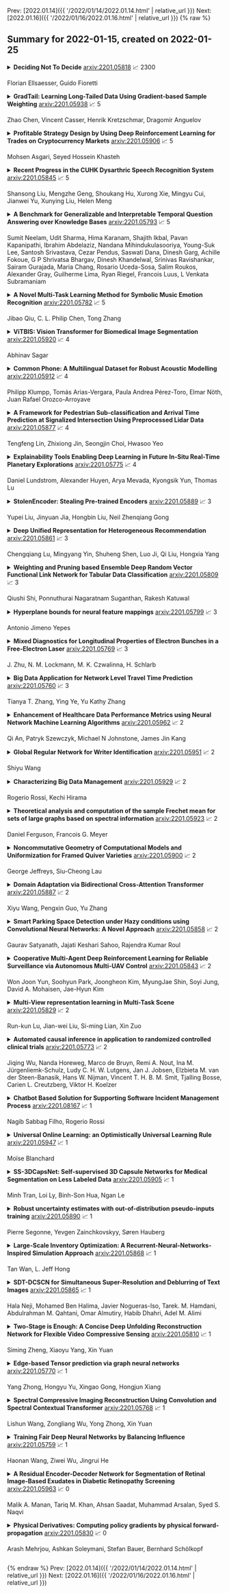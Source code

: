Prev: [2022.01.14]({{ '/2022/01/14/2022.01.14.html' | relative_url }})  Next: [2022.01.16]({{ '/2022/01/16/2022.01.16.html' | relative_url }})
{% raw %}
## Summary for 2022-01-15, created on 2022-01-25


<details><summary><b>Deciding Not To Decide</b>
<a href="https://arxiv.org/abs/2201.05818">arxiv:2201.05818</a>
&#x1F4C8; 2300 <br>
<p>Florian Ellsaesser, Guido Fioretti</p></summary>
<p>

**Abstract:** Sometimes unexpected, novel, unconceivable events enter our lives. The cause-effect mappings that usually guide our behaviour are destroyed. Surprised and shocked by possibilities that we had never imagined, we are unable to make any decision beyond mere routine. Among them there are decisions, such as making investments, that are essential for the long-term survival of businesses as well as the economy at large. We submit that the standard machinery of utility maximization does not apply, but we propose measures inspired by scenario planning and graph analysis, pointing to solutions being explored in machine learning.

</p>
</details>

<details><summary><b>GradTail: Learning Long-Tailed Data Using Gradient-based Sample Weighting</b>
<a href="https://arxiv.org/abs/2201.05938">arxiv:2201.05938</a>
&#x1F4C8; 5 <br>
<p>Zhao Chen, Vincent Casser, Henrik Kretzschmar, Dragomir Anguelov</p></summary>
<p>

**Abstract:** We propose GradTail, an algorithm that uses gradients to improve model performance on the fly in the face of long-tailed training data distributions. Unlike conventional long-tail classifiers which operate on converged - and possibly overfit - models, we demonstrate that an approach based on gradient dot product agreement can isolate long-tailed data early on during model training and improve performance by dynamically picking higher sample weights for that data. We show that such upweighting leads to model improvements for both classification and regression models, the latter of which are relatively unexplored in the long-tail literature, and that the long-tail examples found by gradient alignment are consistent with our semantic expectations.

</p>
</details>

<details><summary><b>Profitable Strategy Design by Using Deep Reinforcement Learning for Trades on Cryptocurrency Markets</b>
<a href="https://arxiv.org/abs/2201.05906">arxiv:2201.05906</a>
&#x1F4C8; 5 <br>
<p>Mohsen Asgari, Seyed Hossein Khasteh</p></summary>
<p>

**Abstract:** Deep Reinforcement Learning solutions have been applied to different control problems with outperforming and promising results. In this research work we have applied Proximal Policy Optimization, Soft Actor-Critic and Generative Adversarial Imitation Learning to strategy design problem of three cryptocurrency markets. Our input data includes price data and technical indicators. We have implemented a Gym environment based on cryptocurrency markets to be used with the algorithms. Our test results on unseen data shows a great potential for this approach in helping investors with an expert system to exploit the market and gain profit. Our highest gain for an unseen 66 day span is 4850 US dollars per 10000 US dollars investment. We also discuss on how a specific hyperparameter in the environment design can be used to adjust risk in the generated strategies.

</p>
</details>

<details><summary><b>Recent Progress in the CUHK Dysarthric Speech Recognition System</b>
<a href="https://arxiv.org/abs/2201.05845">arxiv:2201.05845</a>
&#x1F4C8; 5 <br>
<p>Shansong Liu, Mengzhe Geng, Shoukang Hu, Xurong Xie, Mingyu Cui, Jianwei Yu, Xunying Liu, Helen Meng</p></summary>
<p>

**Abstract:** Despite the rapid progress of automatic speech recognition (ASR) technologies in the past few decades, recognition of disordered speech remains a highly challenging task to date. Disordered speech presents a wide spectrum of challenges to current data intensive deep neural networks (DNNs) based ASR technologies that predominantly target normal speech. This paper presents recent research efforts at the Chinese University of Hong Kong (CUHK) to improve the performance of disordered speech recognition systems on the largest publicly available UASpeech dysarthric speech corpus. A set of novel modelling techniques including neural architectural search, data augmentation using spectra-temporal perturbation, model based speaker adaptation and cross-domain generation of visual features within an audio-visual speech recognition (AVSR) system framework were employed to address the above challenges. The combination of these techniques produced the lowest published word error rate (WER) of 25.21% on the UASpeech test set 16 dysarthric speakers, and an overall WER reduction of 5.4% absolute (17.6% relative) over the CUHK 2018 dysarthric speech recognition system featuring a 6-way DNN system combination and cross adaptation of out-of-domain normal speech data trained systems. Bayesian model adaptation further allows rapid adaptation to individual dysarthric speakers to be performed using as little as 3.06 seconds of speech. The efficacy of these techniques were further demonstrated on a CUDYS Cantonese dysarthric speech recognition task.

</p>
</details>

<details><summary><b>A Benchmark for Generalizable and Interpretable Temporal Question Answering over Knowledge Bases</b>
<a href="https://arxiv.org/abs/2201.05793">arxiv:2201.05793</a>
&#x1F4C8; 5 <br>
<p>Sumit Neelam, Udit Sharma, Hima Karanam, Shajith Ikbal, Pavan Kapanipathi, Ibrahim Abdelaziz, Nandana Mihindukulasooriya, Young-Suk Lee, Santosh Srivastava, Cezar Pendus, Saswati Dana, Dinesh Garg, Achille Fokoue, G P Shrivatsa Bhargav, Dinesh Khandelwal, Srinivas Ravishankar, Sairam Gurajada, Maria Chang, Rosario Uceda-Sosa, Salim Roukos, Alexander Gray, Guilherme Lima, Ryan Riegel, Francois Luus, L Venkata Subramaniam</p></summary>
<p>

**Abstract:** Knowledge Base Question Answering (KBQA) tasks that involve complex reasoning are emerging as an important research direction. However, most existing KBQA datasets focus primarily on generic multi-hop reasoning over explicit facts, largely ignoring other reasoning types such as temporal, spatial, and taxonomic reasoning. In this paper, we present a benchmark dataset for temporal reasoning, TempQA-WD, to encourage research in extending the present approaches to target a more challenging set of complex reasoning tasks. Specifically, our benchmark is a temporal question answering dataset with the following advantages: (a) it is based on Wikidata, which is the most frequently curated, openly available knowledge base, (b) it includes intermediate sparql queries to facilitate the evaluation of semantic parsing based approaches for KBQA, and (c) it generalizes to multiple knowledge bases: Freebase and Wikidata. The TempQA-WD dataset is available at https://github.com/IBM/tempqa-wd.

</p>
</details>

<details><summary><b>A Novel Multi-Task Learning Method for Symbolic Music Emotion Recognition</b>
<a href="https://arxiv.org/abs/2201.05782">arxiv:2201.05782</a>
&#x1F4C8; 5 <br>
<p>Jibao Qiu, C. L. Philip Chen, Tong Zhang</p></summary>
<p>

**Abstract:** Symbolic Music Emotion Recognition(SMER) is to predict music emotion from symbolic data, such as MIDI and MusicXML. Previous work mainly focused on learning better representation via (mask) language model pre-training but ignored the intrinsic structure of the music, which is extremely important to the emotional expression of music. In this paper, we present a simple multi-task framework for SMER, which incorporates the emotion recognition task with other emotion-related auxiliary tasks derived from the intrinsic structure of the music. The results show that our multi-task framework can be adapted to different models. Moreover, the labels of auxiliary tasks are easy to be obtained, which means our multi-task methods do not require manually annotated labels other than emotion. Conducting on two publicly available datasets (EMOPIA and VGMIDI), the experiments show that our methods perform better in SMER task. Specifically, accuracy has been increased by 4.17 absolute point to 67.58 in EMOPIA dataset, and 1.97 absolute point to 55.85 in VGMIDI dataset. Ablation studies also show the effectiveness of multi-task methods designed in this paper.

</p>
</details>

<details><summary><b>ViTBIS: Vision Transformer for Biomedical Image Segmentation</b>
<a href="https://arxiv.org/abs/2201.05920">arxiv:2201.05920</a>
&#x1F4C8; 4 <br>
<p>Abhinav Sagar</p></summary>
<p>

**Abstract:** In this paper, we propose a novel network named Vision Transformer for Biomedical Image Segmentation (ViTBIS). Our network splits the input feature maps into three parts with $1\times 1$, $3\times 3$ and $5\times 5$ convolutions in both encoder and decoder. Concat operator is used to merge the features before being fed to three consecutive transformer blocks with attention mechanism embedded inside it. Skip connections are used to connect encoder and decoder transformer blocks. Similarly, transformer blocks and multi scale architecture is used in decoder before being linearly projected to produce the output segmentation map. We test the performance of our network using Synapse multi-organ segmentation dataset, Automated cardiac diagnosis challenge dataset, Brain tumour MRI segmentation dataset and Spleen CT segmentation dataset. Without bells and whistles, our network outperforms most of the previous state of the art CNN and transformer based models using Dice score and the Hausdorff distance as the evaluation metrics.

</p>
</details>

<details><summary><b>Common Phone: A Multilingual Dataset for Robust Acoustic Modelling</b>
<a href="https://arxiv.org/abs/2201.05912">arxiv:2201.05912</a>
&#x1F4C8; 4 <br>
<p>Philipp Klumpp, Tomás Arias-Vergara, Paula Andrea Pérez-Toro, Elmar Nöth, Juan Rafael Orozco-Arroyave</p></summary>
<p>

**Abstract:** Current state of the art acoustic models can easily comprise more than 100 million parameters. This growing complexity demands larger training datasets to maintain a decent generalization of the final decision function. An ideal dataset is not necessarily large in size, but large with respect to the amount of unique speakers, utilized hardware and varying recording conditions. This enables a machine learning model to explore as much of the domain-specific input space as possible during parameter estimation. This work introduces Common Phone, a gender-balanced, multilingual corpus recorded from more than 76.000 contributors via Mozilla's Common Voice project. It comprises around 116 hours of speech enriched with automatically generated phonetic segmentation. A Wav2Vec 2.0 acoustic model was trained with the Common Phone to perform phonetic symbol recognition and validate the quality of the generated phonetic annotation. The architecture achieved a PER of 18.1 % on the entire test set, computed with all 101 unique phonetic symbols, showing slight differences between the individual languages. We conclude that Common Phone provides sufficient variability and reliable phonetic annotation to help bridging the gap between research and application of acoustic models.

</p>
</details>

<details><summary><b>A Framework for Pedestrian Sub-classification and Arrival Time Prediction at Signalized Intersection Using Preprocessed Lidar Data</b>
<a href="https://arxiv.org/abs/2201.05877">arxiv:2201.05877</a>
&#x1F4C8; 4 <br>
<p>Tengfeng Lin, Zhixiong Jin, Seongjin Choi, Hwasoo Yeo</p></summary>
<p>

**Abstract:** The mortality rate for pedestrians using wheelchairs was 36% higher than the overall population pedestrian mortality rate. However, there is no data to clarify the pedestrians' categories in both fatal and nonfatal accidents, since police reports often do not keep a record of whether a victim was using a wheelchair or has a disability. Currently, real-time detection of vulnerable road users using advanced traffic sensors installed at the infrastructure side has a great potential to significantly improve traffic safety at the intersection. In this research, we develop a systematic framework with a combination of machine learning and deep learning models to distinguish disabled people from normal walk pedestrians and predict the time needed to reach the next side of the intersection. The proposed framework shows high performance both at vulnerable user classification and arrival time prediction accuracy.

</p>
</details>

<details><summary><b>Explainability Tools Enabling Deep Learning in Future In-Situ Real-Time Planetary Explorations</b>
<a href="https://arxiv.org/abs/2201.05775">arxiv:2201.05775</a>
&#x1F4C8; 4 <br>
<p>Daniel Lundstrom, Alexander Huyen, Arya Mevada, Kyongsik Yun, Thomas Lu</p></summary>
<p>

**Abstract:** Deep learning (DL) has proven to be an effective machine learning and computer vision technique. DL-based image segmentation, object recognition and classification will aid many in-situ Mars rover tasks such as path planning and artifact recognition/extraction. However, most of the Deep Neural Network (DNN) architectures are so complex that they are considered a 'black box'. In this paper, we used integrated gradients to describe the attributions of each neuron to the output classes. It provides a set of explainability tools (ET) that opens the black box of a DNN so that the individual contribution of neurons to category classification can be ranked and visualized. The neurons in each dense layer are mapped and ranked by measuring expected contribution of a neuron to a class vote given a true image label. The importance of neurons is prioritized according to their correct or incorrect contribution to the output classes and suppression or bolstering of incorrect classes, weighted by the size of each class. ET provides an interface to prune the network to enhance high-rank neurons and remove low-performing neurons. ET technology will make DNNs smaller and more efficient for implementation in small embedded systems. It also leads to more explainable and testable DNNs that can make systems easier for Validation \& Verification. The goal of ET technology is to enable the adoption of DL in future in-situ planetary exploration missions.

</p>
</details>

<details><summary><b>StolenEncoder: Stealing Pre-trained Encoders</b>
<a href="https://arxiv.org/abs/2201.05889">arxiv:2201.05889</a>
&#x1F4C8; 3 <br>
<p>Yupei Liu, Jinyuan Jia, Hongbin Liu, Neil Zhenqiang Gong</p></summary>
<p>

**Abstract:** Pre-trained encoders are general-purpose feature extractors that can be used for many downstream tasks. Recent progress in self-supervised learning can pre-train highly effective encoders using a large volume of unlabeled data, leading to the emerging encoder as a service (EaaS). A pre-trained encoder may be deemed confidential because its training often requires lots of data and computation resources as well as its public release may facilitate misuse of AI, e.g., for deepfakes generation. In this paper, we propose the first attack called StolenEncoder to steal pre-trained image encoders. We evaluate StolenEncoder on multiple target encoders pre-trained by ourselves and three real-world target encoders including the ImageNet encoder pre-trained by Google, CLIP encoder pre-trained by OpenAI, and Clarifai's General Embedding encoder deployed as a paid EaaS. Our results show that the encoders stolen by StolenEncoder have similar functionality with the target encoders. In particular, the downstream classifiers built upon a target encoder and a stolen encoder have similar accuracy. Moreover, stealing a target encoder using StolenEncoder requires much less data and computation resources than pre-training it from scratch. We also explore three defenses that perturb feature vectors produced by a target encoder. Our evaluation shows that these defenses are not enough to mitigate StolenEncoder.

</p>
</details>

<details><summary><b>Deep Unified Representation for Heterogeneous Recommendation</b>
<a href="https://arxiv.org/abs/2201.05861">arxiv:2201.05861</a>
&#x1F4C8; 3 <br>
<p>Chengqiang Lu, Mingyang Yin, Shuheng Shen, Luo Ji, Qi Liu, Hongxia Yang</p></summary>
<p>

**Abstract:** Recommendation system has been a widely studied task both in academia and industry. Previous works mainly focus on homogeneous recommendation and little progress has been made for heterogeneous recommender systems. However, heterogeneous recommendations, e.g., recommending different types of items including products, videos, celebrity shopping notes, among many others, are dominant nowadays. State-of-the-art methods are incapable of leveraging attributes from different types of items and thus suffer from data sparsity problems. And it is indeed quite challenging to represent items with different feature spaces jointly. To tackle this problem, we propose a kernel-based neural network, namely deep unified representation (or DURation) for heterogeneous recommendation, to jointly model unified representations of heterogeneous items while preserving their original feature space topology structures. Theoretically, we prove the representation ability of the proposed model. Besides, we conduct extensive experiments on real-world datasets. Experimental results demonstrate that with the unified representation, our model achieves remarkable improvement (e.g., 4.1% ~ 34.9% lift by AUC score and 3.7% lift by online CTR) over existing state-of-the-art models.

</p>
</details>

<details><summary><b>Weighting and Pruning based Ensemble Deep Random Vector Functional Link Network for Tabular Data Classification</b>
<a href="https://arxiv.org/abs/2201.05809">arxiv:2201.05809</a>
&#x1F4C8; 3 <br>
<p>Qiushi Shi, Ponnuthurai Nagaratnam Suganthan, Rakesh Katuwal</p></summary>
<p>

**Abstract:** In this paper, we first introduce batch normalization to the edRVFL network. This re-normalization method can help the network avoid divergence of the hidden features. Then we propose novel variants of Ensemble Deep Random Vector Functional Link (edRVFL). Weighted edRVFL (WedRVFL) uses weighting methods to give training samples different weights in different layers according to how the samples were classified confidently in the previous layer thereby increasing the ensemble's diversity and accuracy. Furthermore, a pruning-based edRVFL (PedRVFL) has also been proposed. We prune some inferior neurons based on their importance for classification before generating the next hidden layer. Through this method, we ensure that the randomly generated inferior features will not propagate to deeper layers. Subsequently, the combination of weighting and pruning, called Weighting and Pruning based Ensemble Deep Random Vector Functional Link Network (WPedRVFL), is proposed. We compare their performances with other state-of-the-art deep feedforward neural networks (FNNs) on 24 tabular UCI classification datasets. The experimental results illustrate the superior performance of our proposed methods.

</p>
</details>

<details><summary><b>Hyperplane bounds for neural feature mappings</b>
<a href="https://arxiv.org/abs/2201.05799">arxiv:2201.05799</a>
&#x1F4C8; 3 <br>
<p>Antonio Jimeno Yepes</p></summary>
<p>

**Abstract:** Deep learning methods minimise the empirical risk using loss functions such as the cross entropy loss. When minimising the empirical risk, the generalisation of the learnt function still depends on the performance on the training data, the Vapnik-Chervonenkis(VC)-dimension of the function and the number of training examples. Neural networks have a large number of parameters, which correlates with their VC-dimension that is typically large but not infinite, and typically a large number of training instances are needed to effectively train them.
  In this work, we explore how to optimize feature mappings using neural network with the intention to reduce the effective VC-dimension of the hyperplane found in the space generated by the mapping. An interpretation of the results of this study is that it is possible to define a loss that controls the VC-dimension of the separating hyperplane. We evaluate this approach and observe that the performance when using this method improves when the size of the training set is small.

</p>
</details>

<details><summary><b>Mixed Diagnostics for Longitudinal Properties of Electron Bunches in a Free-Electron Laser</b>
<a href="https://arxiv.org/abs/2201.05769">arxiv:2201.05769</a>
&#x1F4C8; 3 <br>
<p>J. Zhu, N. M. Lockmann, M. K. Czwalinna, H. Schlarb</p></summary>
<p>

**Abstract:** Longitudinal properties of electron bunches are critical for the performance of a wide range of scientific facilities. In a free-electron laser, for example, the existing diagnostics only provide very limited longitudinal information of the electron bunch during online tuning and optimization. We leverage the power of artificial intelligence to build a neural network model using experimental data, in order to bring the destructive longitudinal phase space (LPS) diagnostics online virtually and improve the existing current profile online diagnostics which uses a coherent transition radiation (CTR) spectrometer. The model can also serve as a digital twin of the real machine on which algorithms can be tested efficiently and effectively. We demonstrate at the FLASH facility that the encoder-decoder model with more than one decoder can make highly accurate predictions of megapixel LPS images and coherent transition radiation spectra concurrently for electron bunches in a bunch train with broad ranges of LPS shapes and peak currents, which are obtained by scanning all the major control knobs for LPS manipulation. Furthermore, we propose a way to significantly improve the CTR spectrometer online measurement by combining the predicted and measured spectra. Our work showcases how to combine virtual and real diagnostics in order to provide heterogeneous and reliable mixed diagnostics for scientific facilities.

</p>
</details>

<details><summary><b>Big Data Application for Network Level Travel Time Prediction</b>
<a href="https://arxiv.org/abs/2201.05760">arxiv:2201.05760</a>
&#x1F4C8; 3 <br>
<p>Tianya T. Zhang, Ying Ye, Yu Kathy Zhang</p></summary>
<p>

**Abstract:** Travel time is essential in advanced traveler information systems (ATIS). This paper used the big data analytics engines Apache Spark and Apache MXNet for data processing and modeling. The efficiency gain was evaluated by comparing it with popular data science and deep learning frameworks. The hierarchical feature pooling is explored for both between layer and the output layer LSTM (Long-Short-Term-Memory). The designed hierarchical LSTM (hiLSTM) model can consider the dependencies at a different time scale to capture the spatial-temporal correlations from network-level corridor travel time. A self-attention module is then used to connect temporal and spatial features to the fully connected layers, predicting travel time for all corridors instead of a single link/route. Seasonality and autocorrelation were performed to explore the trend of time-varying data. The case study shows that the Hierarchical LSTM with Attention (hiLSTMat) model gives the best result and outperforms baseline models. The California Bay Area corridor travel time dataset covering four-year periods was published from Caltrans Performance Measurement System (PeMS) system.

</p>
</details>

<details><summary><b>Enhancement of Healthcare Data Performance Metrics using Neural Network Machine Learning Algorithms</b>
<a href="https://arxiv.org/abs/2201.05962">arxiv:2201.05962</a>
&#x1F4C8; 2 <br>
<p>Qi An, Patryk Szewczyk, Michael N Johnstone, James Jin Kang</p></summary>
<p>

**Abstract:** Patients are often encouraged to make use of wearable devices for remote collection and monitoring of health data. This adoption of wearables results in a significant increase in the volume of data collected and transmitted. The battery life of the devices is then quickly diminished due to the high processing requirements of the devices. Given the importance attached to medical data, it is imperative that all transmitted data adhere to strict integrity and availability requirements. Reducing the volume of healthcare data for network transmission may improve sensor battery life without compromising accuracy. There is a trade-off between efficiency and accuracy which can be controlled by adjusting the sampling and transmission rates. This paper demonstrates that machine learning can be used to analyse complex health data metrics such as the accuracy and efficiency of data transmission to overcome the trade-off problem. The study uses time series nonlinear autoregressive neural network algorithms to enhance both data metrics by taking fewer samples to transmit. The algorithms were tested with a standard heart rate dataset to compare their accuracy and efficiency. The result showed that the Levenbery-Marquardt algorithm was the best performer with an efficiency of 3.33 and accuracy of 79.17%, which is similar to other algorithms accuracy but demonstrates improved efficiency. This proves that machine learning can improve without sacrificing a metric over the other compared to the existing methods with high efficiency.

</p>
</details>

<details><summary><b>Global Regular Network for Writer Identification</b>
<a href="https://arxiv.org/abs/2201.05951">arxiv:2201.05951</a>
&#x1F4C8; 2 <br>
<p>Shiyu Wang</p></summary>
<p>

**Abstract:** Writer identification has practical applications for forgery detection and forensic science. Most models based on deep neural networks extract features from character image or sub-regions in character image, which ignoring features contained in page-region image. Our proposed global regular network (GRN) pays attention to these features. GRN network consists of two branches: one branch takes page handwriting as input to extract global features, and the other takes word handwriting as input to extract local features. Global features and local features merge in a global residual way to form overall features of the handwriting. The proposed GRN has two attributions: one is adding a branch to extract features contained in page; the other is using residual attention network to extract local feature. Experiments demonstrate the effectiveness of both strategies. On CVL dataset, our models achieve impressive 99.98% top-1 accuracy and 100% top-5 accuracy with shorter training time and fewer network parameters, which exceeded the state-of-the-art structure. The experiment shows the powerful ability of the network in the field of writer identification. The source code is available at https://github.com/wangshiyu001/GRN.

</p>
</details>

<details><summary><b>Characterizing Big Data Management</b>
<a href="https://arxiv.org/abs/2201.05929">arxiv:2201.05929</a>
&#x1F4C8; 2 <br>
<p>Rogerio Rossi, Kechi Hirama</p></summary>
<p>

**Abstract:** Big data management is a reality for an increasing number of organizations in many areas and represents a set of challenges involving big data modeling, storage and retrieval, analysis and visualization. However, technological resources, people and processes are crucial to facilitate the management of big data in any kind of organization, allowing information and knowledge from a large volume of data to support decision-making. Big data management can be supported by these three dimensions: technology, people and processes. Hence, this article discusses these dimensions: the technological dimension that is related to storage, analytics and visualization of big data; the human aspects of big data; and, in addition, the process management dimension that involves in a technological and business approach the aspects of big data management.

</p>
</details>

<details><summary><b>Theoretical analysis and computation of the sample Frechet mean for sets of large graphs based on spectral information</b>
<a href="https://arxiv.org/abs/2201.05923">arxiv:2201.05923</a>
&#x1F4C8; 2 <br>
<p>Daniel Ferguson, Francois G. Meyer</p></summary>
<p>

**Abstract:** To characterize the location (mean, median) of a set of graphs, one needs a notion of centrality that is adapted to metric spaces, since graph sets are not Euclidean spaces. A standard approach is to consider the Frechet mean. In this work, we equip a set of graphs with the pseudometric defined by the norm between the eigenvalues of their respective adjacency matrix. Unlike the edit distance, this pseudometric reveals structural changes at multiple scales, and is well adapted to studying various statistical problems for graph-valued data. We describe an algorithm to compute an approximation to the sample Frechet mean of a set of undirected unweighted graphs with a fixed size using this pseudometric.

</p>
</details>

<details><summary><b>Noncommutative Geometry of Computational Models and Uniformization for Framed Quiver Varieties</b>
<a href="https://arxiv.org/abs/2201.05900">arxiv:2201.05900</a>
&#x1F4C8; 2 <br>
<p>George Jeffreys, Siu-Cheong Lau</p></summary>
<p>

**Abstract:** We formulate a mathematical setup for computational neural networks using noncommutative algebras and near-rings, in motivation of quantum automata. We study the moduli space of the corresponding framed quiver representations, and find moduli of Euclidean and non-compact types in light of uniformization.

</p>
</details>

<details><summary><b>Domain Adaptation via Bidirectional Cross-Attention Transformer</b>
<a href="https://arxiv.org/abs/2201.05887">arxiv:2201.05887</a>
&#x1F4C8; 2 <br>
<p>Xiyu Wang, Pengxin Guo, Yu Zhang</p></summary>
<p>

**Abstract:** Domain Adaptation (DA) aims to leverage the knowledge learned from a source domain with ample labeled data to a target domain with unlabeled data only. Most existing studies on DA contribute to learning domain-invariant feature representations for both domains by minimizing the domain gap based on convolution-based neural networks. Recently, vision transformers significantly improved performance in multiple vision tasks. Built on vision transformers, in this paper we propose a Bidirectional Cross-Attention Transformer (BCAT) for DA with the aim to improve the performance. In the proposed BCAT, the attention mechanism can extract implicit source and target mix-up feature representations to narrow the domain discrepancy. Specifically, in BCAT, we design a weight-sharing quadruple-branch transformer with a bidirectional cross-attention mechanism to learn domain-invariant feature representations. Extensive experiments demonstrate that the proposed BCAT model achieves superior performance on four benchmark datasets over existing state-of-the-art DA methods that are based on convolutions or transformers.

</p>
</details>

<details><summary><b>Smart Parking Space Detection under Hazy conditions using Convolutional Neural Networks: A Novel Approach</b>
<a href="https://arxiv.org/abs/2201.05858">arxiv:2201.05858</a>
&#x1F4C8; 2 <br>
<p>Gaurav Satyanath, Jajati Keshari Sahoo, Rajendra Kumar Roul</p></summary>
<p>

**Abstract:** Limited urban parking space combined with urbanization has necessitated the development of smart parking systems that can communicate the availability of parking slots to the end users. Towards this, various deep learning based solutions using convolutional neural networks have been proposed for parking space occupation detection. Though these approaches are robust to partial obstructions and lighting conditions, their performance is found to degrade in the presence of haze conditions. Looking in this direction, this paper investigates the use of dehazing networks that improves the performance of parking space occupancy classifier under hazy conditions. Additionally, training procedures are proposed for dehazing networks to maximize the performance of the system on both hazy and non-hazy conditions. The proposed system is deployable as part of existing smart parking systems where limited number of cameras are used to monitor hundreds of parking spaces. To validate our approach, we have developed a custom hazy parking system dataset from real-world task-driven test set of RESIDE-\b{eta} dataset. The proposed approach is tested against existing state-of-the-art parking space detectors on CNRPark-EXT and hazy parking system datasets. Experimental results indicate that there is a significant accuracy improvement of the proposed approach on the hazy parking system dataset.

</p>
</details>

<details><summary><b>Cooperative Multi-Agent Deep Reinforcement Learning for Reliable Surveillance via Autonomous Multi-UAV Control</b>
<a href="https://arxiv.org/abs/2201.05843">arxiv:2201.05843</a>
&#x1F4C8; 2 <br>
<p>Won Joon Yun, Soohyun Park, Joongheon Kim, MyungJae Shin, Soyi Jung, David A. Mohaisen, Jae-Hyun Kim</p></summary>
<p>

**Abstract:** CCTV-based surveillance using unmanned aerial vehicles (UAVs) is considered a key technology for security in smart city environments. This paper creates a case where the UAVs with CCTV-cameras fly over the city area for flexible and reliable surveillance services. UAVs should be deployed to cover a large area while minimize overlapping and shadow areas for a reliable surveillance system. However, the operation of UAVs is subject to high uncertainty, necessitating autonomous recovery systems. This work develops a multi-agent deep reinforcement learning-based management scheme for reliable industry surveillance in smart city applications. The core idea this paper employs is autonomously replenishing the UAV's deficient network requirements with communications. Via intensive simulations, our proposed algorithm outperforms the state-of-the-art algorithms in terms of surveillance coverage, user support capability, and computational costs.

</p>
</details>

<details><summary><b>Multi-View representation learning in Multi-Task Scene</b>
<a href="https://arxiv.org/abs/2201.05829">arxiv:2201.05829</a>
&#x1F4C8; 2 <br>
<p>Run-kun Lu, Jian-wei Liu, Si-ming Lian, Xin Zuo</p></summary>
<p>

**Abstract:** Over recent decades have witnessed considerable progress in whether multi-task learning or multi-view learning, but the situation that consider both learning scenes simultaneously has received not too much attention. How to utilize multiple views latent representation of each single task to improve each learning task performance is a challenge problem. Based on this, we proposed a novel semi-supervised algorithm, termed as Multi-Task Multi-View learning based on Common and Special Features (MTMVCSF). In general, multi-views are the different aspects of an object and every view includes the underlying common or special information of this object. As a consequence, we will mine multiple views jointly latent factor of each learning task which consists of each view special feature and the common feature of all views. By this way, the original multi-task multi-view data has degenerated into multi-task data, and exploring the correlations among multiple tasks enables to make an improvement on the performance of learning algorithm. Another obvious advantage of this approach is that we get latent representation of the set of unlabeled instances by the constraint of regression task with labeled instances. The performance of classification and semi-supervised clustering task in these latent representations perform obviously better than it in raw data. Furthermore, an anti-noise multi-task multi-view algorithm called AN-MTMVCSF is proposed, which has a strong adaptability to noise labels. The effectiveness of these algorithms is proved by a series of well-designed experiments on both real world and synthetic data.

</p>
</details>

<details><summary><b>Automated causal inference in application to randomized controlled clinical trials</b>
<a href="https://arxiv.org/abs/2201.05773">arxiv:2201.05773</a>
&#x1F4C8; 2 <br>
<p>Jiqing Wu, Nanda Horeweg, Marco de Bruyn, Remi A. Nout, Ina M. Jürgenliemk-Schulz, Ludy C. H. W. Lutgens, Jan J. Jobsen, Elzbieta M. van der Steen-Banasik, Hans W. Nijman, Vincent T. H. B. M. Smit, Tjalling Bosse, Carien L. Creutzberg, Viktor H. Koelzer</p></summary>
<p>

**Abstract:** Randomized controlled trials (RCTs) are considered as the gold standard for testing causal hypotheses in the clinical domain. However, the investigation of prognostic variables of patient outcome in a hypothesized cause-effect route is not feasible using standard statistical methods. Here, we propose a new automated causal inference method (AutoCI) built upon the invariant causal prediction (ICP) framework for the causal re-interpretation of clinical trial data. Compared to existing methods, we show that the proposed AutoCI allows to efficiently determine the causal variables with a clear differentiation on two real-world RCTs of endometrial cancer patients with mature outcome and extensive clinicopathological and molecular data. This is achieved via suppressing the causal probability of non-causal variables by a wide margin. In ablation studies, we further demonstrate that the assignment of causal probabilities by AutoCI remain consistent in the presence of confounders. In conclusion, these results confirm the robustness and feasibility of AutoCI for future applications in real-world clinical analysis.

</p>
</details>

<details><summary><b>Chatbot Based Solution for Supporting Software Incident Management Process</b>
<a href="https://arxiv.org/abs/2201.08167">arxiv:2201.08167</a>
&#x1F4C8; 1 <br>
<p>Nagib Sabbag Filho, Rogerio Rossi</p></summary>
<p>

**Abstract:** A set of steps for implementing a chatbot, to support decision-making activities in the software incident management process is proposed and discussed in this article. Each step is presented independently of the platform used for the construction of chatbots and are detailed with their respective activities. The proposed steps can be carried out in a continuous and adaptable way, favoring the constant training of a chatbot and allowing the increasingly cohesive interpretatin of the intentions of the specialists who work in the Software Incident Management Process. The software incident resolution process accordingly to the ITIL framework, is considered for the experiment. The results of the work present the steps for the chatbot construction, the solution based on DialogFlow platform and some conclusions based on the experiment.

</p>
</details>

<details><summary><b>Universal Online Learning: an Optimistically Universal Learning Rule</b>
<a href="https://arxiv.org/abs/2201.05947">arxiv:2201.05947</a>
&#x1F4C8; 1 <br>
<p>Moïse Blanchard</p></summary>
<p>

**Abstract:** We study the subject of universal online learning with non-i.i.d. processes for bounded losses. The notion of an universally consistent learning was defined by Hanneke in an effort to study learning theory under minimal assumptions, where the objective is to obtain low long-run average loss for any target function. We are interested in characterizing processes for which learning is possible and whether there exist learning rules guaranteed to be universally consistent given the only assumption that such learning is possible. The case of unbounded losses is very restrictive, since the learnable processes almost surely visit a finite number of points and as a result, simple memorization is optimistically universal. We focus on the bounded setting and give a complete characterization of the processes admitting strong and weak universal learning. We further show that k-nearest neighbor algorithm (kNN) is not optimistically universal and present a novel variant of 1NN which is optimistically universal for general input and value spaces in both strong and weak setting. This closes all COLT 2021 open problems posed by Hanneke on universal online learning.

</p>
</details>

<details><summary><b>SS-3DCapsNet: Self-supervised 3D Capsule Networks for Medical Segmentation on Less Labeled Data</b>
<a href="https://arxiv.org/abs/2201.05905">arxiv:2201.05905</a>
&#x1F4C8; 1 <br>
<p>Minh Tran, Loi Ly, Binh-Son Hua, Ngan Le</p></summary>
<p>

**Abstract:** Capsule network is a recent new deep network architecture that has been applied successfully for medical image segmentation tasks. This work extends capsule networks for volumetric medical image segmentation with self-supervised learning. To improve on the problem of weight initialization compared to previous capsule networks, we leverage self-supervised learning for capsule networks pre-training, where our pretext-task is optimized by self-reconstruction. Our capsule network, SS-3DCapsNet, has a UNet-based architecture with a 3D Capsule encoder and 3D CNNs decoder. Our experiments on multiple datasets including iSeg-2017, Hippocampus, and Cardiac demonstrate that our 3D capsule network with self-supervised pre-training considerably outperforms previous capsule networks and 3D-UNets.

</p>
</details>

<details><summary><b>Robust uncertainty estimates with out-of-distribution pseudo-inputs training</b>
<a href="https://arxiv.org/abs/2201.05890">arxiv:2201.05890</a>
&#x1F4C8; 1 <br>
<p>Pierre Segonne, Yevgen Zainchkovskyy, Søren Hauberg</p></summary>
<p>

**Abstract:** Probabilistic models often use neural networks to control their predictive uncertainty. However, when making out-of-distribution (OOD)} predictions, the often-uncontrollable extrapolation properties of neural networks yield poor uncertainty predictions. Such models then don't know what they don't know, which directly limits their robustness w.r.t unexpected inputs. To counter this, we propose to explicitly train the uncertainty predictor where we are not given data to make it reliable. As one cannot train without data, we provide mechanisms for generating pseudo-inputs in informative low-density regions of the input space, and show how to leverage these in a practical Bayesian framework that casts a prior distribution over the model uncertainty. With a holistic evaluation, we demonstrate that this yields robust and interpretable predictions of uncertainty while retaining state-of-the-art performance on diverse tasks such as regression and generative modelling

</p>
</details>

<details><summary><b>Large-Scale Inventory Optimization: A Recurrent-Neural-Networks-Inspired Simulation Approach</b>
<a href="https://arxiv.org/abs/2201.05868">arxiv:2201.05868</a>
&#x1F4C8; 1 <br>
<p>Tan Wan, L. Jeff Hong</p></summary>
<p>

**Abstract:** Many large-scale production networks include thousands types of final products and tens to hundreds thousands types of raw materials and intermediate products. These networks face complicated inventory management decisions, which are often too complicated for inventory models and too large for simulation models. In this paper, by combing efficient computational tools of recurrent neural networks (RNN) and the structural information of production networks, we propose a RNN inspired simulation approach that may be thousands times faster than existing simulation approach and is capable of solving large-scale inventory optimization problems in a reasonable amount of time.

</p>
</details>

<details><summary><b>SDT-DCSCN for Simultaneous Super-Resolution and Deblurring of Text Images</b>
<a href="https://arxiv.org/abs/2201.05865">arxiv:2201.05865</a>
&#x1F4C8; 1 <br>
<p>Hala Neji, Mohamed Ben Halima, Javier Nogueras-Iso, Tarek. M. Hamdani, Abdulrahman M. Qahtani, Omar Almutiry, Habib Dhahri, Adel M. Alimi</p></summary>
<p>

**Abstract:** Deep convolutional neural networks (Deep CNN) have achieved hopeful performance for single image super-resolution. In particular, the Deep CNN skip Connection and Network in Network (DCSCN) architecture has been successfully applied to natural images super-resolution. In this work we propose an approach called SDT-DCSCN that jointly performs super-resolution and deblurring of low-resolution blurry text images based on DCSCN. Our approach uses subsampled blurry images in the input and original sharp images as ground truth. The used architecture is consists of a higher number of filters in the input CNN layer to a better analysis of the text details. The quantitative and qualitative evaluation on different datasets prove the high performance of our model to reconstruct high-resolution and sharp text images. In addition, in terms of computational time, our proposed method gives competitive performance compared to state of the art methods.

</p>
</details>

<details><summary><b>Two-Stage is Enough: A Concise Deep Unfolding Reconstruction Network for Flexible Video Compressive Sensing</b>
<a href="https://arxiv.org/abs/2201.05810">arxiv:2201.05810</a>
&#x1F4C8; 1 <br>
<p>Siming Zheng, Xiaoyu Yang, Xin Yuan</p></summary>
<p>

**Abstract:** We consider the reconstruction problem of video compressive sensing (VCS) under the deep unfolding/rolling structure. Yet, we aim to build a flexible and concise model using minimum stages. Different from existing deep unfolding networks used for inverse problems, where more stages are used for higher performance but without flexibility to different masks and scales, hereby we show that a 2-stage deep unfolding network can lead to the state-of-the-art (SOTA) results (with a 1.7dB gain in PSNR over the single stage model, RevSCI) in VCS. The proposed method possesses the properties of adaptation to new masks and ready to scale to large data without any additional training thanks to the advantages of deep unfolding. Furthermore, we extend the proposed model for color VCS to perform joint reconstruction and demosaicing. Experimental results demonstrate that our 2-stage model has also achieved SOTA on color VCS reconstruction, leading to a >2.3dB gain in PSNR over the previous SOTA algorithm based on plug-and-play framework, meanwhile speeds up the reconstruction by >17 times. In addition, we have found that our network is also flexible to the mask modulation and scale size for color VCS reconstruction so that a single trained network can be applied to different hardware systems. The code and models will be released to the public.

</p>
</details>

<details><summary><b>Edge-based Tensor prediction via graph neural networks</b>
<a href="https://arxiv.org/abs/2201.05770">arxiv:2201.05770</a>
&#x1F4C8; 1 <br>
<p>Yang Zhong, Hongyu Yu, Xingao Gong, Hongjun Xiang</p></summary>
<p>

**Abstract:** Message-passing neural networks (MPNN) have shown extremely high efficiency and accuracy in predicting the physical properties of molecules and crystals, and are expected to become the next-generation material simulation tool after the density functional theory (DFT). However, there is currently a lack of a general MPNN framework for directly predicting the tensor properties of the crystals. In this work, a general framework for the prediction of tensor properties was proposed: the tensor property of a crystal can be decomposed into the average of the tensor contributions of all the atoms in the crystal, and the tensor contribution of each atom can be expanded as the sum of the tensor projections in the directions of the edges connecting the atoms. On this basis, the edge-based expansions of force vectors, Born effective charges (BECs), dielectric (DL) and piezoelectric (PZ) tensors were proposed. These expansions are rotationally equivariant, while the coefficients in these tensor expansions are rotationally invariant scalars which are similar to physical quantities such as formation energy and band gap. The advantage of this tensor prediction framework is that it does not require the network itself to be equivariant. Therefore, in this work, we directly designed the edge-based tensor prediction graph neural network (ETGNN) model on the basis of the invariant graph neural network to predict tensors. The validity and high precision of this tensor prediction framework were shown by the tests of ETGNN on the extended systems, random perturbed structures and JARVIS-DFT datasets. This tensor prediction framework is general for nearly all the GNNs and can achieve higher accuracy with more advanced GNNs in the future.

</p>
</details>

<details><summary><b>Spectral Compressive Imaging Reconstruction Using Convolution and Spectral Contextual Transformer</b>
<a href="https://arxiv.org/abs/2201.05768">arxiv:2201.05768</a>
&#x1F4C8; 1 <br>
<p>Lishun Wang, Zongliang Wu, Yong Zhong, Xin Yuan</p></summary>
<p>

**Abstract:** Spectral compressive imaging (SCI) is able to encode the high-dimensional hyperspectral image to a 2D measurement, and then uses algorithms to reconstruct the spatio-spectral data-cube. At present, the main bottleneck of SCI is the reconstruction algorithm, and the state-of-the-art (SOTA) reconstruction methods generally face the problem of long reconstruction time and/or poor detail recovery. In this paper, we propose a novel hybrid network module, namely CSCoT (Convolution and Spectral Contextual Transformer) block, which can acquire the local perception of convolution and the global perception of transformer simultaneously, and is conducive to improving the quality of reconstruction to restore fine details. We integrate the proposed CSCoT block into deep unfolding framework based on the generalized alternating projection algorithm, and further propose the GAP-CSCoT network. Finally, we apply the GAP-CSCoT algorithm to SCI reconstruction. Through the experiments of extensive synthetic and real data, our proposed model achieves higher reconstruction quality ($>$2dB in PSNR on simulated benchmark datasets) and shorter running time than existing SOTA algorithms by a large margin. The code and models will be released to the public.

</p>
</details>

<details><summary><b>Training Fair Deep Neural Networks by Balancing Influence</b>
<a href="https://arxiv.org/abs/2201.05759">arxiv:2201.05759</a>
&#x1F4C8; 1 <br>
<p>Haonan Wang, Ziwei Wu, Jingrui He</p></summary>
<p>

**Abstract:** Most fair machine learning methods either highly rely on the sensitive information of the training samples or require a large modification on the target models, which hinders their practical application. To address this issue, we propose a two-stage training algorithm named FAIRIF. It minimizes the loss over the reweighted data set (second stage) where the sample weights are computed to balance the model performance across different demographic groups (first stage). FAIRIF can be applied on a wide range of models trained by stochastic gradient descent without changing the model, while only requiring group annotations on a small validation set to compute sample weights. Theoretically, we show that, in the classification setting, three notions of disparity among different groups can be mitigated by training with the weights. Experiments on synthetic data sets demonstrate that FAIRIF yields models with better fairness-utility trade-offs against various types of bias; and on real-world data sets, we show the effectiveness and scalability of FAIRIF. Moreover, as evidenced by the experiments with pretrained models, FAIRIF is able to alleviate the unfairness issue of pretrained models without hurting their performance.

</p>
</details>

<details><summary><b>A Residual Encoder-Decoder Network for Segmentation of Retinal Image-Based Exudates in Diabetic Retinopathy Screening</b>
<a href="https://arxiv.org/abs/2201.05963">arxiv:2201.05963</a>
&#x1F4C8; 0 <br>
<p>Malik A. Manan, Tariq M. Khan, Ahsan Saadat, Muhammad Arsalan, Syed S. Naqvi</p></summary>
<p>

**Abstract:** Diabetic retinopathy refers to the pathology of the retina induced by diabetes and is one of the leading causes of preventable blindness in the world. Early detection of diabetic retinopathy is critical to avoid vision problem through continuous screening and treatment. In traditional clinical practice, the involved lesions are manually detected using photographs of the fundus. However, this task is cumbersome and time-consuming and requires intense effort due to the small size of lesion and low contrast of the images. Thus, computer-assisted diagnosis of diabetic retinopathy based on the detection of red lesions is actively being explored recently. In this paper, we present a convolutional neural network with residual skip connection for the segmentation of exudates in retinal images. To improve the performance of network architecture, a suitable image augmentation technique is used. The proposed network can robustly segment exudates with high accuracy, which makes it suitable for diabetic retinopathy screening. Comparative performance analysis of three benchmark databases: HEI-MED, E-ophtha, and DiaretDB1 is presented. It is shown that the proposed method achieves accuracy (0.98, 0.99, 0.98) and sensitivity (0.97, 0.92, and 0.95) on E-ophtha, HEI-MED, and DiaReTDB1, respectively.

</p>
</details>

<details><summary><b>Physical Derivatives: Computing policy gradients by physical forward-propagation</b>
<a href="https://arxiv.org/abs/2201.05830">arxiv:2201.05830</a>
&#x1F4C8; 0 <br>
<p>Arash Mehrjou, Ashkan Soleymani, Stefan Bauer, Bernhard Schölkopf</p></summary>
<p>

**Abstract:** Model-free and model-based reinforcement learning are two ends of a spectrum. Learning a good policy without a dynamic model can be prohibitively expensive. Learning the dynamic model of a system can reduce the cost of learning the policy, but it can also introduce bias if it is not accurate. We propose a middle ground where instead of the transition model, the sensitivity of the trajectories with respect to the perturbation of the parameters is learned. This allows us to predict the local behavior of the physical system around a set of nominal policies without knowing the actual model. We assay our method on a custom-built physical robot in extensive experiments and show the feasibility of the approach in practice. We investigate potential challenges when applying our method to physical systems and propose solutions to each of them.

</p>
</details>


{% endraw %}
Prev: [2022.01.14]({{ '/2022/01/14/2022.01.14.html' | relative_url }})  Next: [2022.01.16]({{ '/2022/01/16/2022.01.16.html' | relative_url }})